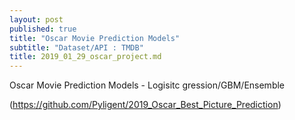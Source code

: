 ```yaml
---
layout: post
published: true
title: "Oscar Movie Prediction Models"
subtitle: "Dataset/API : TMDB"
title: 2019_01_29_oscar_project.md
---
```



Oscar Movie Prediction Models - Logisitc gression/GBM/Ensemble

(https://github.com/Pyligent/2019_Oscar_Best_Picture_Prediction)
